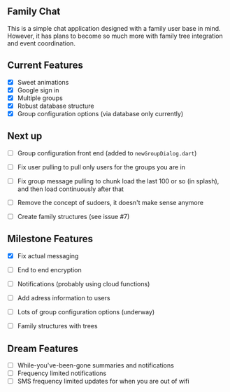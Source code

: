 ## Family Chat
This is a simple chat application designed with a family user base in mind.  However, it has plans to become so much more with family tree integration and event coordination.


## Current Features
 - [X] Sweet animations
 - [X] Google sign in
 - [X] Multiple groups
 - [X] Robust database structure
 - [X] Group configuration options (via database only currently)

## Next up
 - [ ] Group configuration front end (added to `newGroupDialog.dart`)
 - [ ] Fix user pulling to pull only users for the groups you are in
 - [ ] Fix group message pulling to chunk load the last 100 or so (in splash), and then load continuously after that
 - [ ] Remove the concept of sudoers, it doesn't make sense anymore
 - [ ] Create family structures (see issue #7)




## Milestone Features
 - [X] Fix actual messaging
 - [ ] End to end encryption
 - [ ] Notifications (probably using cloud functions)
 - [ ] Add adress information to users
 - [ ] Lots of group configuration options (underway)
 - [ ] Family structures with trees


## Dream Features
 - [ ] While-you've-been-gone summaries and notifications
 - [ ] Frequency limited notifications
 - [ ] SMS frequency limited updates for when you are out of wifi

